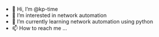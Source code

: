 - 👋 Hi, I’m @kp-time
- 👀 I’m interested in network automation
- 🌱 I’m currently learning network automation using python
- 📫 How to reach me ...

<!---
kp-time/kp-time is a ✨ special ✨ repository because its `README.md` (this file) appears on your GitHub profile.
You can click the Preview link to take a look at your changes.
--->
